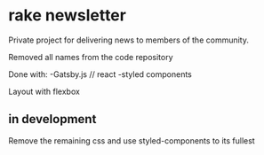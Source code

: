 # rake newsletter
Private project for delivering news to members of the community.

Removed all names from the code repository

Done with:
-Gatsby.js // react
-styled components

Layout with flexbox

## in development
Remove the remaining css and use styled-components to its fullest

